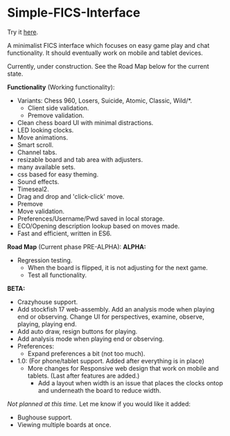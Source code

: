 # Simple-FICS-Interface
Try it <a href="https://cday-with-ai.github.io/Simple-FICS-Interface/" target="_blank">here</a>.

A minimalist FICS interface which focuses on easy game play and chat functionality. It should eventually work on mobile and tablet devices.

Currently, under construction. See the Road Map below for the current state.

**Functionality** (Working functionality):
- Variants: Chess 960, Losers, Suicide, Atomic, Classic, Wild/*.
  - Client side validation.
  - Premove validation.
- Clean chess board UI with minimal distractions.
- LED looking clocks.
- Move animations.
- Smart scroll.
- Channel tabs.
- resizable board and tab area with adjusters.
- many available sets.
- css based for easy theming.
- Sound effects.
- Timeseal2.
- Drag and drop and 'click-click' move.
- Premove
- Move validation.
- Preferences/Username/Pwd saved in local storage.
- ECO/Opening description lookup based on moves made.
- Fast and efficient, written in ES6.

**Road Map** (Current phase PRE-ALPHA):
**ALPHA:**
  - Regression testing.
    - When the board is flipped, it is not adjusting for the next game.
    - Test all functionality.
    
**BETA:**
- Crazyhouse support.
- Add stockfish 17 web-assembly. Add an analysis mode when playing end or observing.
Change UI for perspectives, examine, observe, playing, playing end.
- Add auto draw, resign buttons for playing.
- Add analysis mode when playing end or observing.
- Preferences:
  - Expand preferences a bit (not too much).
- 1.0: (For phone/tablet support. Added after everything is in place)
  - More changes for Responsive web design that work on mobile and tablets. (Last after features are added.)
    - Add a layout when width is an issue that places the clocks ontop and underneath the board to reduce width.


*Not planned at this time.* Let me know if you would like it added:
- Bughouse support.
- Viewing multiple boards at once.